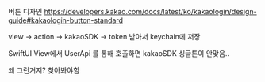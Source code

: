 버튼 디자인
https://developers.kakao.com/docs/latest/ko/kakaologin/design-guide#kakaologin-button-standard

view -> action -> kakaoSDK -> token 받아서 keychain에 저장

SwiftUI View에서 UserApi 를 통해 호출하면 kakaoSDK 싱글톤이 안맞음..

왜 그런거지? 찾아봐야함